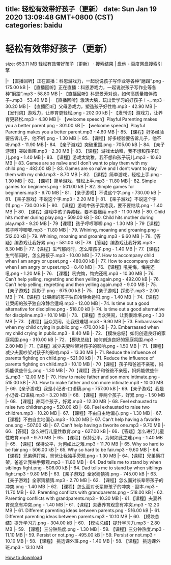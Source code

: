 
title: 轻松有效带好孩子（更新）
date: Sun Jan 19 2020 13:09:48 GMT+0800 (CST)    
categories: baidu
---

# 轻松有效带好孩子（更新）
size: 653.11 MB
 轻松有效带好孩子（更新） · 搜索结果 | 盘他 - 百度网盘搜索引擎
 
|- 【直播回听】正在直播：科恩游戏力，一起说说孩子写作业等各种“磨蹭”.png - 175.00 kB
|- 【直播回听】正在直播：科恩游戏力，一起说说孩子写作业等各种“磨蹭”.mp3 - 58.80 MB
|- 【直播回听】科恩景芳对谈，如何高质量陪伴孩子-.mp3 - 53.40 MB
|- 【直播回听】激活大脑，玩出爱学习的好孩子！-_.mp3 - 30.20 MB
|- 【直播回听】父母游戏力，塑造孩子好性格.mp3 - 42.90 MB
|- 【发刊词】游戏力，让养育更轻松.png - 202.00 kB
|- 【发刊词】游戏力，让养育更轻松.mp3 - 4.30 MB
|- 【welcome speech】Playful Parenting makes you a better parent.png - 301.00 kB
|- 【welcome speech】Playful Parenting makes you a better parent.mp3 - 4.60 MB
|- 85. 【课程】好多经验要告诉儿子，他不听.png - 1.30 MB
|- 85. 【课程】好多经验要告诉儿子，他不听.mp3 - 11.90 MB
|- 84. 【亲子游戏】突破重围.png - 705.00 kB
|- 84. 【亲子游戏】突破重围.mp3 - 2.30 MB
|- 83. 【课程】游戏太幼稚，我不想和孩子玩儿.png - 1.40 MB
|- 83. 【课程】游戏太幼稚，我不想和孩子玩儿.mp3 - 10.60 MB
|- 83. Games are so naïve and I don’t want to play them with my child.png - 482.00 kB
|- 83. Games are so naïve and I don’t want to play them with my child.mp3 - 8.70 MB
|- 82. 【课程】简单游戏，轻松上手.png - 1.30 MB
|- 82. 【课程】简单游戏，轻松上手.mp3 - 11.80 MB
|- 82. Simple games for beginners.png - 501.00 kB
|- 82. Simple games for beginners.mp3 - 9.70 MB
|- 81. 【亲子游戏】不说这个字.png - 730.00 kB
|- 81. 【亲子游戏】不说这个字.mp3 - 2.20 MB
|- 81. 【亲子游戏】不说这个字(1).png - 730.00 kB
|- 80. 【课程】游戏中孩子弄疼我，要不要继续.png - 1.40 MB
|- 80. 【课程】游戏中孩子弄疼我，要不要继续.mp3 - 11.00 MB
|- 80. Child hits mother during play.png - 509.00 kB
|- 80. Child hits mother during play.mp3 - 9.20 MB
|- 79【课程】孩子哼哼唧唧.png - 1.30 MB
|- 79【课程】孩子哼哼唧唧.mp3 - 11.80 MB
|- 79. Whining, moaning and groaning.png - 512.00 kB
|- 79. Whining, moaning and groaning.mp3 - 9.60 MB
|- 78.【答疑】编游戏让我好累.png - 581.00 kB
|- 78.【答疑】编游戏让我好累.mp3 - 8.30 MB
|- 77.【课程】生气郁闷时，怎么陪孩子.png - 1.40 MB
|- 77.【课程】生气郁闷时，怎么陪孩子.mp3 - 10.00 MB
|- 77. How to accompany child when I am angry or upset.png - 480.00 kB
|- 77. How to accompany child when I am angry or upset.mp3 - 8.40 MB
|- 76. 【课程】吼完悔，悔完还吼.png - 1.20 MB
|- 76. 【课程】吼完悔，悔完还吼.mp3 - 10.30 MB
|- 76. Can’t help yelling, regretting and then yelling again.png - 492.00 kB
|- 76. Can’t help yelling, regretting and then yelling again.mp3 - 9.00 MB
|- 75. 【亲子游戏】踩影子.png - 675.00 kB
|- 75. 【亲子游戏】踩影子.mp3 - 2.00 MB
|- 74.【课程】让哭闹的孩子独自冷静合适吗.png - 1.40 MB
|- 74.【课程】让哭闹的孩子独自冷静合适吗.mp3 - 12.00 MB
|- 74. Is time out a good alternative for discipline.png - 518.00 kB
|- 74. Is time out a good alternative for discipline.mp3 - 10.10 MB
|- 73. 【课程】当众哭闹，让我很难堪.png - 1.30 MB
|- 73. 【课程】当众哭闹，让我很难堪.mp3 - 9.90 MB
|- 73. Embarrassed when my child crying in public.png - 470.00 kB
|- 73. Embarrassed when my child crying in public.mp3 - 8.40 MB
|- 72. 【模块总结】如何创造良好的家庭氛围.png - 310.00 kB
|- 72. 【模块总结】如何创造良好的家庭氛围.mp3 - 2.80 MB
|- 71.【课程】减少夫妻吵架对孩子的影响.png - 1.50 MB
|- 71.【课程】减少夫妻吵架对孩子的影响.mp3 - 13.30 MB
|- 71. Reduce the influence of parents fighting on child.png - 521.00 kB
|- 71. Reduce the influence of parents fighting on child.mp3 - 10.10 MB
|- 70【课程】孩子和爸爸不亲密，妈妈能做些什么.png - 1.30 MB
|- 70【课程】孩子和爸爸不亲密，妈妈能做些什么.mp3 - 12.00 MB
|- 70. How to make father and son more intimate.png - 515.00 kB
|- 70. How to make father and son more intimate.mp3 - 10.00 MB
|- 69.【亲子游戏】我是小记者-口语稿.png - 757.00 kB
|- 69.【亲子游戏】我是小记者-口语稿.mp3 - 3.20 MB
|- 68. 【课程】养两个孩子，好累.png - 1.50 MB
|- 68. 【课程】养两个孩子，好累.mp3 - 12.30 MB
|- 68. Feel exhausted to raise two children.png - 520.00 kB
|- 68. Feel exhausted to raise two children.mp3 - 10.20 MB
|- 67. 【课程】不由自主地偏心.png - 1.30 MB
|- 67. 【课程】不由自主地偏心.mp3 - 10.20 MB
|- 67. Can't help having a favorite one.png - 507.00 kB
|- 67. Can't help having a favorite one.mp3 - 9.70 MB
|- 66．【答疑】怎么进行儿童性教育.png - 627.00 kB
|- 66．【答疑】怎么进行儿童性教育.mp3 - 9.70 MB
|- 65. 【课程】保持公平，为何如此之难.png - 1.40 MB
|- 65. 【课程】保持公平，为何如此之难.mp3 - 11.70 MB
|- 65. Why so hard to be fair.png - 506.00 kB
|- 65. Why so hard to be fair.mp3 - 9.60 MB
|- 64.【课程】兄弟俩打架，爸爸让我袖手旁观.png - 1.30 MB
|- 64.【课程】兄弟俩打架，爸爸让我袖手旁观.mp3 - 11.80 MB
|- 64. Dad tells me to stand by when siblings fight.png - 506.00 kB
|- 64. Dad tells me to stand by when siblings fight.mp3 - 9.80 MB
|- 63.【亲子游戏】全家猜猜猜.png - 745.00 kB
|- 63.【亲子游戏】全家猜猜猜.mp3 - 2.70 MB
|- 62. 【课程】怎么面对长辈带孩子的冲突.png - 1.40 MB
|- 62. 【课程】怎么面对长辈带孩子的冲突 - 副本.mp3 - 11.70 MB
|- 62. Parenting conflicts with grandparents.png - 518.00 kB
|- 62. Parenting conflicts with grandparents.mp3 - 10.30 MB
|- 61.【课程】夫妻养育观念有冲突.png - 1.40 MB
|- 61.【课程】夫妻养育观念有冲突.mp3 - 12.20 MB
|- 61. Different parenting ideas between parents.png - 516.00 kB
|- 61. Different parenting ideas between parents.mp3 - 10.10 MB
|- 60. 【模块总结】提升学习力.png - 304.00 kB
|- 60. 【模块总结】提升学习力.mp3 - 2.80 MB
|- 59. 【课程】三分钟热度.png - 1.30 MB
|- 59. 【课程】三分钟热度.mp3 - 11.10 MB
|- 59. Persist or not.png - 495.00 kB
|- 59. Persist or not.mp3 - 10.10 MB
|- 58. 【课程】 挑选课外班.png - 1.40 MB
|- 58. 【课程】 挑选课外班.mp3 - 13.10 MB

[How to download](https://bpcam.bemobtrk.com/go/2ceec3aa-1ca2-46d6-b9ff-aaa5c184517c?jno=662)